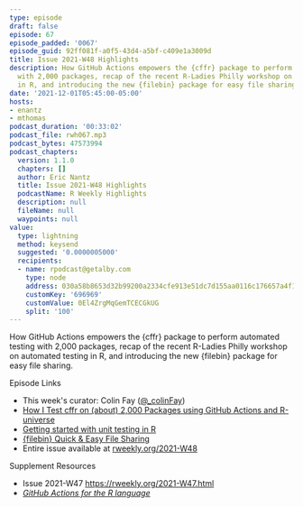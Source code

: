 ```yaml
---
type: episode
draft: false
episode: 67
episode_padded: '0067'
episode_guid: 92ff081f-a0f5-43d4-a5bf-c409e1a3009d
title: Issue 2021-W48 Highlights
description: How GitHub Actions empowers the {cffr} package to perform automated testing
  with 2,000 packages, recap of the recent R-Ladies Philly workshop on automated testing
  in R, and introducing the new {filebin} package for easy file sharing.
date: '2021-12-01T05:45:00-05:00'
hosts:
- enantz
- mthomas
podcast_duration: '00:33:02'
podcast_file: rwh067.mp3
podcast_bytes: 47573994
podcast_chapters:
  version: 1.1.0
  chapters: []
  author: Eric Nantz
  title: Issue 2021-W48 Highlights
  podcastName: R Weekly Highlights
  description: null
  fileName: null
  waypoints: null
value:
  type: lightning
  method: keysend
  suggested: '0.0000005000'
  recipients:
  - name: rpodcast@getalby.com
    type: node
    address: 030a58b8653d32b99200a2334cfe913e51dc7d155aa0116c176657a4f1722677a3
    customKey: '696969'
    customValue: 0El4ZrgMqGemTCECGkUG
    split: '100'
---
```

How GitHub Actions empowers the {cffr} package to perform automated testing with 2,000 packages, recap of the recent R-Ladies Philly workshop on automated testing in R, and introducing the new {filebin} package for easy file sharing.

Episode Links

-   This week's curator: Colin Fay (<a href="https://twitter.com/_colinfay" rel="nofollow">@_colinFay</a>)
-   <a href="https://ropensci.org/blog/2021/11/23/how-i-test-cffr/" rel="nofollow">How I Test cffr on (about) 2,000 Packages using GitHub Actions and R-universe</a>
-   <a href="https://www.pipinghotdata.com/posts/2021-11-23-getting-started-with-unit-testing-in-r/" rel="nofollow">Getting started with unit testing in R</a>
-   <a href="https://datawookie.dev/blog/2021/11/filebin-quick-easy-file-sharing/" rel="nofollow">{filebin} Quick &amp; Easy File Sharing</a>
-   Entire issue available at <a href="https://rweekly.org/2021-W48.html" rel="nofollow">rweekly.org/2021-W48</a>

Supplement Resources

-   Issue 2021-W47 <a href="https://rweekly.org/2021-W47.html" rel="nofollow">https://rweekly.org/2021-W47.html</a>
-   <a href="https://github.com/r-lib/actions" rel="nofollow"><em>GitHub Actions for the R language</em></a>
